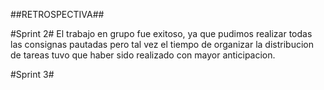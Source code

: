 ##RETROSPECTIVA##

#Sprint 2#
El trabajo en grupo fue exitoso, ya que pudimos realizar todas las consignas pautadas pero tal vez el tiempo de organizar la distribucion de tareas tuvo que haber sido realizado con mayor anticipacion.

#Sprint 3#
